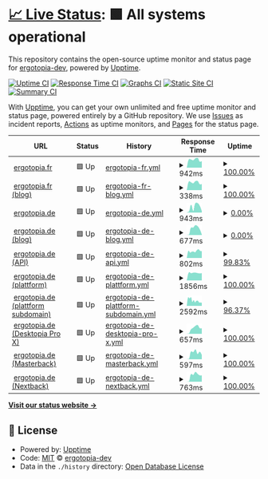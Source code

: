 # [📈 Live Status](https://status.ergotopia.de): <!--live status--> **🟩 All systems operational**

This repository contains the open-source uptime monitor and status page for [ergotopia-dev](https://status.ergotopia.de), powered by [Upptime](https://github.com/upptime/upptime).

[![Uptime CI](https://github.com/ergotopia-dev/uptime-monitor/workflows/Uptime%20CI/badge.svg)](https://github.com/ergotopia-dev/uptime-monitor/actions?query=workflow%3A%22Uptime+CI%22)
[![Response Time CI](https://github.com/ergotopia-dev/uptime-monitor/workflows/Response%20Time%20CI/badge.svg)](https://github.com/ergotopia-dev/uptime-monitor/actions?query=workflow%3A%22Response+Time+CI%22)
[![Graphs CI](https://github.com/ergotopia-dev/uptime-monitor/workflows/Graphs%20CI/badge.svg)](https://github.com/ergotopia-dev/uptime-monitor/actions?query=workflow%3A%22Graphs+CI%22)
[![Static Site CI](https://github.com/ergotopia-dev/uptime-monitor/workflows/Static%20Site%20CI/badge.svg)](https://github.com/ergotopia-dev/uptime-monitor/actions?query=workflow%3A%22Static+Site+CI%22)
[![Summary CI](https://github.com/ergotopia-dev/uptime-monitor/workflows/Summary%20CI/badge.svg)](https://github.com/ergotopia-dev/uptime-monitor/actions?query=workflow%3A%22Summary+CI%22)

With [Upptime](https://upptime.js.org), you can get your own unlimited and free uptime monitor and status page, powered entirely by a GitHub repository. We use [Issues](https://github.com/ergotopia-dev/uptime-monitor/issues) as incident reports, [Actions](https://github.com/ergotopia-dev/uptime-monitor/actions) as uptime monitors, and [Pages](https://status.ergotopia.de) for the status page.

<!--start: status pages-->
<!-- This summary is generated by Upptime (https://github.com/upptime/upptime) -->
<!-- Do not edit this manually, your changes will be overwritten -->
<!-- prettier-ignore -->
| URL | Status | History | Response Time | Uptime |
| --- | ------ | ------- | ------------- | ------ |
| <img alt="" src="https://icons.duckduckgo.com/ip3/www.ergotopia.fr.ico" height="13"> [ergotopia.fr](https://www.ergotopia.fr) | 🟩 Up | [ergotopia-fr.yml](https://github.com/ergotopia-dev/uptime-monitor/commits/HEAD/history/ergotopia-fr.yml) | <details><summary><img alt="Response time graph" src="./graphs/ergotopia-fr/response-time-week.png" height="20"> 942ms</summary><br><a href="https://status.ergotopia.de/history/ergotopia-fr"><img alt="Response time 1129" src="https://img.shields.io/endpoint?url=https%3A%2F%2Fraw.githubusercontent.com%2Fergotopia-dev%2Fuptime-monitor%2FHEAD%2Fapi%2Fergotopia-fr%2Fresponse-time.json"></a><br><a href="https://status.ergotopia.de/history/ergotopia-fr"><img alt="24-hour response time 755" src="https://img.shields.io/endpoint?url=https%3A%2F%2Fraw.githubusercontent.com%2Fergotopia-dev%2Fuptime-monitor%2FHEAD%2Fapi%2Fergotopia-fr%2Fresponse-time-day.json"></a><br><a href="https://status.ergotopia.de/history/ergotopia-fr"><img alt="7-day response time 942" src="https://img.shields.io/endpoint?url=https%3A%2F%2Fraw.githubusercontent.com%2Fergotopia-dev%2Fuptime-monitor%2FHEAD%2Fapi%2Fergotopia-fr%2Fresponse-time-week.json"></a><br><a href="https://status.ergotopia.de/history/ergotopia-fr"><img alt="30-day response time 1141" src="https://img.shields.io/endpoint?url=https%3A%2F%2Fraw.githubusercontent.com%2Fergotopia-dev%2Fuptime-monitor%2FHEAD%2Fapi%2Fergotopia-fr%2Fresponse-time-month.json"></a><br><a href="https://status.ergotopia.de/history/ergotopia-fr"><img alt="1-year response time 1120" src="https://img.shields.io/endpoint?url=https%3A%2F%2Fraw.githubusercontent.com%2Fergotopia-dev%2Fuptime-monitor%2FHEAD%2Fapi%2Fergotopia-fr%2Fresponse-time-year.json"></a></details> | <details><summary><a href="https://status.ergotopia.de/history/ergotopia-fr">100.00%</a></summary><a href="https://status.ergotopia.de/history/ergotopia-fr"><img alt="All-time uptime 99.86%" src="https://img.shields.io/endpoint?url=https%3A%2F%2Fraw.githubusercontent.com%2Fergotopia-dev%2Fuptime-monitor%2FHEAD%2Fapi%2Fergotopia-fr%2Fuptime.json"></a><br><a href="https://status.ergotopia.de/history/ergotopia-fr"><img alt="24-hour uptime 100.00%" src="https://img.shields.io/endpoint?url=https%3A%2F%2Fraw.githubusercontent.com%2Fergotopia-dev%2Fuptime-monitor%2FHEAD%2Fapi%2Fergotopia-fr%2Fuptime-day.json"></a><br><a href="https://status.ergotopia.de/history/ergotopia-fr"><img alt="7-day uptime 100.00%" src="https://img.shields.io/endpoint?url=https%3A%2F%2Fraw.githubusercontent.com%2Fergotopia-dev%2Fuptime-monitor%2FHEAD%2Fapi%2Fergotopia-fr%2Fuptime-week.json"></a><br><a href="https://status.ergotopia.de/history/ergotopia-fr"><img alt="30-day uptime 100.00%" src="https://img.shields.io/endpoint?url=https%3A%2F%2Fraw.githubusercontent.com%2Fergotopia-dev%2Fuptime-monitor%2FHEAD%2Fapi%2Fergotopia-fr%2Fuptime-month.json"></a><br><a href="https://status.ergotopia.de/history/ergotopia-fr"><img alt="1-year uptime 99.84%" src="https://img.shields.io/endpoint?url=https%3A%2F%2Fraw.githubusercontent.com%2Fergotopia-dev%2Fuptime-monitor%2FHEAD%2Fapi%2Fergotopia-fr%2Fuptime-year.json"></a></details>
| <img alt="" src="https://icons.duckduckgo.com/ip3/www.ergotopia.fr.ico" height="13"> [ergotopia.fr (blog)](https://www.ergotopia.fr/blog) | 🟩 Up | [ergotopia-fr-blog.yml](https://github.com/ergotopia-dev/uptime-monitor/commits/HEAD/history/ergotopia-fr-blog.yml) | <details><summary><img alt="Response time graph" src="./graphs/ergotopia-fr-blog/response-time-week.png" height="20"> 338ms</summary><br><a href="https://status.ergotopia.de/history/ergotopia-fr-blog"><img alt="Response time 401" src="https://img.shields.io/endpoint?url=https%3A%2F%2Fraw.githubusercontent.com%2Fergotopia-dev%2Fuptime-monitor%2FHEAD%2Fapi%2Fergotopia-fr-blog%2Fresponse-time.json"></a><br><a href="https://status.ergotopia.de/history/ergotopia-fr-blog"><img alt="24-hour response time 264" src="https://img.shields.io/endpoint?url=https%3A%2F%2Fraw.githubusercontent.com%2Fergotopia-dev%2Fuptime-monitor%2FHEAD%2Fapi%2Fergotopia-fr-blog%2Fresponse-time-day.json"></a><br><a href="https://status.ergotopia.de/history/ergotopia-fr-blog"><img alt="7-day response time 338" src="https://img.shields.io/endpoint?url=https%3A%2F%2Fraw.githubusercontent.com%2Fergotopia-dev%2Fuptime-monitor%2FHEAD%2Fapi%2Fergotopia-fr-blog%2Fresponse-time-week.json"></a><br><a href="https://status.ergotopia.de/history/ergotopia-fr-blog"><img alt="30-day response time 339" src="https://img.shields.io/endpoint?url=https%3A%2F%2Fraw.githubusercontent.com%2Fergotopia-dev%2Fuptime-monitor%2FHEAD%2Fapi%2Fergotopia-fr-blog%2Fresponse-time-month.json"></a><br><a href="https://status.ergotopia.de/history/ergotopia-fr-blog"><img alt="1-year response time 372" src="https://img.shields.io/endpoint?url=https%3A%2F%2Fraw.githubusercontent.com%2Fergotopia-dev%2Fuptime-monitor%2FHEAD%2Fapi%2Fergotopia-fr-blog%2Fresponse-time-year.json"></a></details> | <details><summary><a href="https://status.ergotopia.de/history/ergotopia-fr-blog">100.00%</a></summary><a href="https://status.ergotopia.de/history/ergotopia-fr-blog"><img alt="All-time uptime 94.21%" src="https://img.shields.io/endpoint?url=https%3A%2F%2Fraw.githubusercontent.com%2Fergotopia-dev%2Fuptime-monitor%2FHEAD%2Fapi%2Fergotopia-fr-blog%2Fuptime.json"></a><br><a href="https://status.ergotopia.de/history/ergotopia-fr-blog"><img alt="24-hour uptime 100.00%" src="https://img.shields.io/endpoint?url=https%3A%2F%2Fraw.githubusercontent.com%2Fergotopia-dev%2Fuptime-monitor%2FHEAD%2Fapi%2Fergotopia-fr-blog%2Fuptime-day.json"></a><br><a href="https://status.ergotopia.de/history/ergotopia-fr-blog"><img alt="7-day uptime 100.00%" src="https://img.shields.io/endpoint?url=https%3A%2F%2Fraw.githubusercontent.com%2Fergotopia-dev%2Fuptime-monitor%2FHEAD%2Fapi%2Fergotopia-fr-blog%2Fuptime-week.json"></a><br><a href="https://status.ergotopia.de/history/ergotopia-fr-blog"><img alt="30-day uptime 36.70%" src="https://img.shields.io/endpoint?url=https%3A%2F%2Fraw.githubusercontent.com%2Fergotopia-dev%2Fuptime-monitor%2FHEAD%2Fapi%2Fergotopia-fr-blog%2Fuptime-month.json"></a><br><a href="https://status.ergotopia.de/history/ergotopia-fr-blog"><img alt="1-year uptime 93.36%" src="https://img.shields.io/endpoint?url=https%3A%2F%2Fraw.githubusercontent.com%2Fergotopia-dev%2Fuptime-monitor%2FHEAD%2Fapi%2Fergotopia-fr-blog%2Fuptime-year.json"></a></details>
| <img alt="" src="https://icons.duckduckgo.com/ip3/www.ergotopia.de.ico" height="13"> [ergotopia.de](https://www.ergotopia.de) | 🟩 Up | [ergotopia-de.yml](https://github.com/ergotopia-dev/uptime-monitor/commits/HEAD/history/ergotopia-de.yml) | <details><summary><img alt="Response time graph" src="./graphs/ergotopia-de/response-time-week.png" height="20"> 943ms</summary><br><a href="https://status.ergotopia.de/history/ergotopia-de"><img alt="Response time 950" src="https://img.shields.io/endpoint?url=https%3A%2F%2Fraw.githubusercontent.com%2Fergotopia-dev%2Fuptime-monitor%2FHEAD%2Fapi%2Fergotopia-de%2Fresponse-time.json"></a><br><a href="https://status.ergotopia.de/history/ergotopia-de"><img alt="24-hour response time 230" src="https://img.shields.io/endpoint?url=https%3A%2F%2Fraw.githubusercontent.com%2Fergotopia-dev%2Fuptime-monitor%2FHEAD%2Fapi%2Fergotopia-de%2Fresponse-time-day.json"></a><br><a href="https://status.ergotopia.de/history/ergotopia-de"><img alt="7-day response time 943" src="https://img.shields.io/endpoint?url=https%3A%2F%2Fraw.githubusercontent.com%2Fergotopia-dev%2Fuptime-monitor%2FHEAD%2Fapi%2Fergotopia-de%2Fresponse-time-week.json"></a><br><a href="https://status.ergotopia.de/history/ergotopia-de"><img alt="30-day response time 418" src="https://img.shields.io/endpoint?url=https%3A%2F%2Fraw.githubusercontent.com%2Fergotopia-dev%2Fuptime-monitor%2FHEAD%2Fapi%2Fergotopia-de%2Fresponse-time-month.json"></a><br><a href="https://status.ergotopia.de/history/ergotopia-de"><img alt="1-year response time 900" src="https://img.shields.io/endpoint?url=https%3A%2F%2Fraw.githubusercontent.com%2Fergotopia-dev%2Fuptime-monitor%2FHEAD%2Fapi%2Fergotopia-de%2Fresponse-time-year.json"></a></details> | <details><summary><a href="https://status.ergotopia.de/history/ergotopia-de">0.00%</a></summary><a href="https://status.ergotopia.de/history/ergotopia-de"><img alt="All-time uptime 94.75%" src="https://img.shields.io/endpoint?url=https%3A%2F%2Fraw.githubusercontent.com%2Fergotopia-dev%2Fuptime-monitor%2FHEAD%2Fapi%2Fergotopia-de%2Fuptime.json"></a><br><a href="https://status.ergotopia.de/history/ergotopia-de"><img alt="24-hour uptime 0.00%" src="https://img.shields.io/endpoint?url=https%3A%2F%2Fraw.githubusercontent.com%2Fergotopia-dev%2Fuptime-monitor%2FHEAD%2Fapi%2Fergotopia-de%2Fuptime-day.json"></a><br><a href="https://status.ergotopia.de/history/ergotopia-de"><img alt="7-day uptime 0.00%" src="https://img.shields.io/endpoint?url=https%3A%2F%2Fraw.githubusercontent.com%2Fergotopia-dev%2Fuptime-monitor%2FHEAD%2Fapi%2Fergotopia-de%2Fuptime-week.json"></a><br><a href="https://status.ergotopia.de/history/ergotopia-de"><img alt="30-day uptime 1.38%" src="https://img.shields.io/endpoint?url=https%3A%2F%2Fraw.githubusercontent.com%2Fergotopia-dev%2Fuptime-monitor%2FHEAD%2Fapi%2Fergotopia-de%2Fuptime-month.json"></a><br><a href="https://status.ergotopia.de/history/ergotopia-de"><img alt="1-year uptime 90.46%" src="https://img.shields.io/endpoint?url=https%3A%2F%2Fraw.githubusercontent.com%2Fergotopia-dev%2Fuptime-monitor%2FHEAD%2Fapi%2Fergotopia-de%2Fuptime-year.json"></a></details>
| <img alt="" src="https://icons.duckduckgo.com/ip3/www.ergotopia.de.ico" height="13"> [ergotopia.de (blog)](https://www.ergotopia.de/blog) | 🟩 Up | [ergotopia-de-blog.yml](https://github.com/ergotopia-dev/uptime-monitor/commits/HEAD/history/ergotopia-de-blog.yml) | <details><summary><img alt="Response time graph" src="./graphs/ergotopia-de-blog/response-time-week.png" height="20"> 677ms</summary><br><a href="https://status.ergotopia.de/history/ergotopia-de-blog"><img alt="Response time 322" src="https://img.shields.io/endpoint?url=https%3A%2F%2Fraw.githubusercontent.com%2Fergotopia-dev%2Fuptime-monitor%2FHEAD%2Fapi%2Fergotopia-de-blog%2Fresponse-time.json"></a><br><a href="https://status.ergotopia.de/history/ergotopia-de-blog"><img alt="24-hour response time 36" src="https://img.shields.io/endpoint?url=https%3A%2F%2Fraw.githubusercontent.com%2Fergotopia-dev%2Fuptime-monitor%2FHEAD%2Fapi%2Fergotopia-de-blog%2Fresponse-time-day.json"></a><br><a href="https://status.ergotopia.de/history/ergotopia-de-blog"><img alt="7-day response time 677" src="https://img.shields.io/endpoint?url=https%3A%2F%2Fraw.githubusercontent.com%2Fergotopia-dev%2Fuptime-monitor%2FHEAD%2Fapi%2Fergotopia-de-blog%2Fresponse-time-week.json"></a><br><a href="https://status.ergotopia.de/history/ergotopia-de-blog"><img alt="30-day response time 185" src="https://img.shields.io/endpoint?url=https%3A%2F%2Fraw.githubusercontent.com%2Fergotopia-dev%2Fuptime-monitor%2FHEAD%2Fapi%2Fergotopia-de-blog%2Fresponse-time-month.json"></a><br><a href="https://status.ergotopia.de/history/ergotopia-de-blog"><img alt="1-year response time 295" src="https://img.shields.io/endpoint?url=https%3A%2F%2Fraw.githubusercontent.com%2Fergotopia-dev%2Fuptime-monitor%2FHEAD%2Fapi%2Fergotopia-de-blog%2Fresponse-time-year.json"></a></details> | <details><summary><a href="https://status.ergotopia.de/history/ergotopia-de-blog">0.00%</a></summary><a href="https://status.ergotopia.de/history/ergotopia-de-blog"><img alt="All-time uptime 93.88%" src="https://img.shields.io/endpoint?url=https%3A%2F%2Fraw.githubusercontent.com%2Fergotopia-dev%2Fuptime-monitor%2FHEAD%2Fapi%2Fergotopia-de-blog%2Fuptime.json"></a><br><a href="https://status.ergotopia.de/history/ergotopia-de-blog"><img alt="24-hour uptime 0.00%" src="https://img.shields.io/endpoint?url=https%3A%2F%2Fraw.githubusercontent.com%2Fergotopia-dev%2Fuptime-monitor%2FHEAD%2Fapi%2Fergotopia-de-blog%2Fuptime-day.json"></a><br><a href="https://status.ergotopia.de/history/ergotopia-de-blog"><img alt="7-day uptime 0.00%" src="https://img.shields.io/endpoint?url=https%3A%2F%2Fraw.githubusercontent.com%2Fergotopia-dev%2Fuptime-monitor%2FHEAD%2Fapi%2Fergotopia-de-blog%2Fuptime-week.json"></a><br><a href="https://status.ergotopia.de/history/ergotopia-de-blog"><img alt="30-day uptime 1.38%" src="https://img.shields.io/endpoint?url=https%3A%2F%2Fraw.githubusercontent.com%2Fergotopia-dev%2Fuptime-monitor%2FHEAD%2Fapi%2Fergotopia-de-blog%2Fuptime-month.json"></a><br><a href="https://status.ergotopia.de/history/ergotopia-de-blog"><img alt="1-year uptime 90.46%" src="https://img.shields.io/endpoint?url=https%3A%2F%2Fraw.githubusercontent.com%2Fergotopia-dev%2Fuptime-monitor%2FHEAD%2Fapi%2Fergotopia-de-blog%2Fuptime-year.json"></a></details>
| <img alt="" src="https://icons.duckduckgo.com/ip3/api.ergotopia.de.ico" height="13"> [ergotopia.de (API)](https://api.ergotopia.de/check-status) | 🟩 Up | [ergotopia-de-api.yml](https://github.com/ergotopia-dev/uptime-monitor/commits/HEAD/history/ergotopia-de-api.yml) | <details><summary><img alt="Response time graph" src="./graphs/ergotopia-de-api/response-time-week.png" height="20"> 802ms</summary><br><a href="https://status.ergotopia.de/history/ergotopia-de-api"><img alt="Response time 560" src="https://img.shields.io/endpoint?url=https%3A%2F%2Fraw.githubusercontent.com%2Fergotopia-dev%2Fuptime-monitor%2FHEAD%2Fapi%2Fergotopia-de-api%2Fresponse-time.json"></a><br><a href="https://status.ergotopia.de/history/ergotopia-de-api"><img alt="24-hour response time 799" src="https://img.shields.io/endpoint?url=https%3A%2F%2Fraw.githubusercontent.com%2Fergotopia-dev%2Fuptime-monitor%2FHEAD%2Fapi%2Fergotopia-de-api%2Fresponse-time-day.json"></a><br><a href="https://status.ergotopia.de/history/ergotopia-de-api"><img alt="7-day response time 802" src="https://img.shields.io/endpoint?url=https%3A%2F%2Fraw.githubusercontent.com%2Fergotopia-dev%2Fuptime-monitor%2FHEAD%2Fapi%2Fergotopia-de-api%2Fresponse-time-week.json"></a><br><a href="https://status.ergotopia.de/history/ergotopia-de-api"><img alt="30-day response time 726" src="https://img.shields.io/endpoint?url=https%3A%2F%2Fraw.githubusercontent.com%2Fergotopia-dev%2Fuptime-monitor%2FHEAD%2Fapi%2Fergotopia-de-api%2Fresponse-time-month.json"></a><br><a href="https://status.ergotopia.de/history/ergotopia-de-api"><img alt="1-year response time 587" src="https://img.shields.io/endpoint?url=https%3A%2F%2Fraw.githubusercontent.com%2Fergotopia-dev%2Fuptime-monitor%2FHEAD%2Fapi%2Fergotopia-de-api%2Fresponse-time-year.json"></a></details> | <details><summary><a href="https://status.ergotopia.de/history/ergotopia-de-api">99.83%</a></summary><a href="https://status.ergotopia.de/history/ergotopia-de-api"><img alt="All-time uptime 99.29%" src="https://img.shields.io/endpoint?url=https%3A%2F%2Fraw.githubusercontent.com%2Fergotopia-dev%2Fuptime-monitor%2FHEAD%2Fapi%2Fergotopia-de-api%2Fuptime.json"></a><br><a href="https://status.ergotopia.de/history/ergotopia-de-api"><img alt="24-hour uptime 100.00%" src="https://img.shields.io/endpoint?url=https%3A%2F%2Fraw.githubusercontent.com%2Fergotopia-dev%2Fuptime-monitor%2FHEAD%2Fapi%2Fergotopia-de-api%2Fuptime-day.json"></a><br><a href="https://status.ergotopia.de/history/ergotopia-de-api"><img alt="7-day uptime 99.83%" src="https://img.shields.io/endpoint?url=https%3A%2F%2Fraw.githubusercontent.com%2Fergotopia-dev%2Fuptime-monitor%2FHEAD%2Fapi%2Fergotopia-de-api%2Fuptime-week.json"></a><br><a href="https://status.ergotopia.de/history/ergotopia-de-api"><img alt="30-day uptime 99.96%" src="https://img.shields.io/endpoint?url=https%3A%2F%2Fraw.githubusercontent.com%2Fergotopia-dev%2Fuptime-monitor%2FHEAD%2Fapi%2Fergotopia-de-api%2Fuptime-month.json"></a><br><a href="https://status.ergotopia.de/history/ergotopia-de-api"><img alt="1-year uptime 98.80%" src="https://img.shields.io/endpoint?url=https%3A%2F%2Fraw.githubusercontent.com%2Fergotopia-dev%2Fuptime-monitor%2FHEAD%2Fapi%2Fergotopia-de-api%2Fuptime-year.json"></a></details>
| <img alt="" src="https://icons.duckduckgo.com/ip3/plattform.ergotopia.de.ico" height="13"> [ergotopia.de (plattform)](https://plattform.ergotopia.de) | 🟩 Up | [ergotopia-de-plattform.yml](https://github.com/ergotopia-dev/uptime-monitor/commits/HEAD/history/ergotopia-de-plattform.yml) | <details><summary><img alt="Response time graph" src="./graphs/ergotopia-de-plattform/response-time-week.png" height="20"> 1856ms</summary><br><a href="https://status.ergotopia.de/history/ergotopia-de-plattform"><img alt="Response time 1722" src="https://img.shields.io/endpoint?url=https%3A%2F%2Fraw.githubusercontent.com%2Fergotopia-dev%2Fuptime-monitor%2FHEAD%2Fapi%2Fergotopia-de-plattform%2Fresponse-time.json"></a><br><a href="https://status.ergotopia.de/history/ergotopia-de-plattform"><img alt="24-hour response time 1800" src="https://img.shields.io/endpoint?url=https%3A%2F%2Fraw.githubusercontent.com%2Fergotopia-dev%2Fuptime-monitor%2FHEAD%2Fapi%2Fergotopia-de-plattform%2Fresponse-time-day.json"></a><br><a href="https://status.ergotopia.de/history/ergotopia-de-plattform"><img alt="7-day response time 1856" src="https://img.shields.io/endpoint?url=https%3A%2F%2Fraw.githubusercontent.com%2Fergotopia-dev%2Fuptime-monitor%2FHEAD%2Fapi%2Fergotopia-de-plattform%2Fresponse-time-week.json"></a><br><a href="https://status.ergotopia.de/history/ergotopia-de-plattform"><img alt="30-day response time 1888" src="https://img.shields.io/endpoint?url=https%3A%2F%2Fraw.githubusercontent.com%2Fergotopia-dev%2Fuptime-monitor%2FHEAD%2Fapi%2Fergotopia-de-plattform%2Fresponse-time-month.json"></a><br><a href="https://status.ergotopia.de/history/ergotopia-de-plattform"><img alt="1-year response time 1722" src="https://img.shields.io/endpoint?url=https%3A%2F%2Fraw.githubusercontent.com%2Fergotopia-dev%2Fuptime-monitor%2FHEAD%2Fapi%2Fergotopia-de-plattform%2Fresponse-time-year.json"></a></details> | <details><summary><a href="https://status.ergotopia.de/history/ergotopia-de-plattform">100.00%</a></summary><a href="https://status.ergotopia.de/history/ergotopia-de-plattform"><img alt="All-time uptime 100.00%" src="https://img.shields.io/endpoint?url=https%3A%2F%2Fraw.githubusercontent.com%2Fergotopia-dev%2Fuptime-monitor%2FHEAD%2Fapi%2Fergotopia-de-plattform%2Fuptime.json"></a><br><a href="https://status.ergotopia.de/history/ergotopia-de-plattform"><img alt="24-hour uptime 100.00%" src="https://img.shields.io/endpoint?url=https%3A%2F%2Fraw.githubusercontent.com%2Fergotopia-dev%2Fuptime-monitor%2FHEAD%2Fapi%2Fergotopia-de-plattform%2Fuptime-day.json"></a><br><a href="https://status.ergotopia.de/history/ergotopia-de-plattform"><img alt="7-day uptime 100.00%" src="https://img.shields.io/endpoint?url=https%3A%2F%2Fraw.githubusercontent.com%2Fergotopia-dev%2Fuptime-monitor%2FHEAD%2Fapi%2Fergotopia-de-plattform%2Fuptime-week.json"></a><br><a href="https://status.ergotopia.de/history/ergotopia-de-plattform"><img alt="30-day uptime 100.00%" src="https://img.shields.io/endpoint?url=https%3A%2F%2Fraw.githubusercontent.com%2Fergotopia-dev%2Fuptime-monitor%2FHEAD%2Fapi%2Fergotopia-de-plattform%2Fuptime-month.json"></a><br><a href="https://status.ergotopia.de/history/ergotopia-de-plattform"><img alt="1-year uptime 100.00%" src="https://img.shields.io/endpoint?url=https%3A%2F%2Fraw.githubusercontent.com%2Fergotopia-dev%2Fuptime-monitor%2FHEAD%2Fapi%2Fergotopia-de-plattform%2Fuptime-year.json"></a></details>
| <img alt="" src="https://icons.duckduckgo.com/ip3/ergotopia.partner.ergotopia.de.ico" height="13"> [ergotopia.de (plattform subdomain)](https://ergotopia.partner.ergotopia.de) | 🟩 Up | [ergotopia-de-plattform-subdomain.yml](https://github.com/ergotopia-dev/uptime-monitor/commits/HEAD/history/ergotopia-de-plattform-subdomain.yml) | <details><summary><img alt="Response time graph" src="./graphs/ergotopia-de-plattform-subdomain/response-time-week.png" height="20"> 2592ms</summary><br><a href="https://status.ergotopia.de/history/ergotopia-de-plattform-subdomain"><img alt="Response time 2455" src="https://img.shields.io/endpoint?url=https%3A%2F%2Fraw.githubusercontent.com%2Fergotopia-dev%2Fuptime-monitor%2FHEAD%2Fapi%2Fergotopia-de-plattform-subdomain%2Fresponse-time.json"></a><br><a href="https://status.ergotopia.de/history/ergotopia-de-plattform-subdomain"><img alt="24-hour response time 5886" src="https://img.shields.io/endpoint?url=https%3A%2F%2Fraw.githubusercontent.com%2Fergotopia-dev%2Fuptime-monitor%2FHEAD%2Fapi%2Fergotopia-de-plattform-subdomain%2Fresponse-time-day.json"></a><br><a href="https://status.ergotopia.de/history/ergotopia-de-plattform-subdomain"><img alt="7-day response time 2592" src="https://img.shields.io/endpoint?url=https%3A%2F%2Fraw.githubusercontent.com%2Fergotopia-dev%2Fuptime-monitor%2FHEAD%2Fapi%2Fergotopia-de-plattform-subdomain%2Fresponse-time-week.json"></a><br><a href="https://status.ergotopia.de/history/ergotopia-de-plattform-subdomain"><img alt="30-day response time 2750" src="https://img.shields.io/endpoint?url=https%3A%2F%2Fraw.githubusercontent.com%2Fergotopia-dev%2Fuptime-monitor%2FHEAD%2Fapi%2Fergotopia-de-plattform-subdomain%2Fresponse-time-month.json"></a><br><a href="https://status.ergotopia.de/history/ergotopia-de-plattform-subdomain"><img alt="1-year response time 2455" src="https://img.shields.io/endpoint?url=https%3A%2F%2Fraw.githubusercontent.com%2Fergotopia-dev%2Fuptime-monitor%2FHEAD%2Fapi%2Fergotopia-de-plattform-subdomain%2Fresponse-time-year.json"></a></details> | <details><summary><a href="https://status.ergotopia.de/history/ergotopia-de-plattform-subdomain">96.37%</a></summary><a href="https://status.ergotopia.de/history/ergotopia-de-plattform-subdomain"><img alt="All-time uptime 99.77%" src="https://img.shields.io/endpoint?url=https%3A%2F%2Fraw.githubusercontent.com%2Fergotopia-dev%2Fuptime-monitor%2FHEAD%2Fapi%2Fergotopia-de-plattform-subdomain%2Fuptime.json"></a><br><a href="https://status.ergotopia.de/history/ergotopia-de-plattform-subdomain"><img alt="24-hour uptime 92.23%" src="https://img.shields.io/endpoint?url=https%3A%2F%2Fraw.githubusercontent.com%2Fergotopia-dev%2Fuptime-monitor%2FHEAD%2Fapi%2Fergotopia-de-plattform-subdomain%2Fuptime-day.json"></a><br><a href="https://status.ergotopia.de/history/ergotopia-de-plattform-subdomain"><img alt="7-day uptime 96.37%" src="https://img.shields.io/endpoint?url=https%3A%2F%2Fraw.githubusercontent.com%2Fergotopia-dev%2Fuptime-monitor%2FHEAD%2Fapi%2Fergotopia-de-plattform-subdomain%2Fuptime-week.json"></a><br><a href="https://status.ergotopia.de/history/ergotopia-de-plattform-subdomain"><img alt="30-day uptime 99.16%" src="https://img.shields.io/endpoint?url=https%3A%2F%2Fraw.githubusercontent.com%2Fergotopia-dev%2Fuptime-monitor%2FHEAD%2Fapi%2Fergotopia-de-plattform-subdomain%2Fuptime-month.json"></a><br><a href="https://status.ergotopia.de/history/ergotopia-de-plattform-subdomain"><img alt="1-year uptime 99.77%" src="https://img.shields.io/endpoint?url=https%3A%2F%2Fraw.githubusercontent.com%2Fergotopia-dev%2Fuptime-monitor%2FHEAD%2Fapi%2Fergotopia-de-plattform-subdomain%2Fuptime-year.json"></a></details>
| <img alt="" src="https://icons.duckduckgo.com/ip3/www.ergotopia.de.ico" height="13"> [ergotopia.de (Desktopia Pro X)](https://www.ergotopia.de/ergonomie-shop/hoehenverstellbarer-schreibtisch/desktopia-pro-elektrisch-memoryschalter) | 🟩 Up | [ergotopia-de-desktopia-pro-x.yml](https://github.com/ergotopia-dev/uptime-monitor/commits/HEAD/history/ergotopia-de-desktopia-pro-x.yml) | <details><summary><img alt="Response time graph" src="./graphs/ergotopia-de-desktopia-pro-x/response-time-week.png" height="20"> 657ms</summary><br><a href="https://status.ergotopia.de/history/ergotopia-de-desktopia-pro-x"><img alt="Response time 147" src="https://img.shields.io/endpoint?url=https%3A%2F%2Fraw.githubusercontent.com%2Fergotopia-dev%2Fuptime-monitor%2FHEAD%2Fapi%2Fergotopia-de-desktopia-pro-x%2Fresponse-time.json"></a><br><a href="https://status.ergotopia.de/history/ergotopia-de-desktopia-pro-x"><img alt="24-hour response time 648" src="https://img.shields.io/endpoint?url=https%3A%2F%2Fraw.githubusercontent.com%2Fergotopia-dev%2Fuptime-monitor%2FHEAD%2Fapi%2Fergotopia-de-desktopia-pro-x%2Fresponse-time-day.json"></a><br><a href="https://status.ergotopia.de/history/ergotopia-de-desktopia-pro-x"><img alt="7-day response time 657" src="https://img.shields.io/endpoint?url=https%3A%2F%2Fraw.githubusercontent.com%2Fergotopia-dev%2Fuptime-monitor%2FHEAD%2Fapi%2Fergotopia-de-desktopia-pro-x%2Fresponse-time-week.json"></a><br><a href="https://status.ergotopia.de/history/ergotopia-de-desktopia-pro-x"><img alt="30-day response time 182" src="https://img.shields.io/endpoint?url=https%3A%2F%2Fraw.githubusercontent.com%2Fergotopia-dev%2Fuptime-monitor%2FHEAD%2Fapi%2Fergotopia-de-desktopia-pro-x%2Fresponse-time-month.json"></a><br><a href="https://status.ergotopia.de/history/ergotopia-de-desktopia-pro-x"><img alt="1-year response time 147" src="https://img.shields.io/endpoint?url=https%3A%2F%2Fraw.githubusercontent.com%2Fergotopia-dev%2Fuptime-monitor%2FHEAD%2Fapi%2Fergotopia-de-desktopia-pro-x%2Fresponse-time-year.json"></a></details> | <details><summary><a href="https://status.ergotopia.de/history/ergotopia-de-desktopia-pro-x">100.00%</a></summary><a href="https://status.ergotopia.de/history/ergotopia-de-desktopia-pro-x"><img alt="All-time uptime 99.97%" src="https://img.shields.io/endpoint?url=https%3A%2F%2Fraw.githubusercontent.com%2Fergotopia-dev%2Fuptime-monitor%2FHEAD%2Fapi%2Fergotopia-de-desktopia-pro-x%2Fuptime.json"></a><br><a href="https://status.ergotopia.de/history/ergotopia-de-desktopia-pro-x"><img alt="24-hour uptime 100.00%" src="https://img.shields.io/endpoint?url=https%3A%2F%2Fraw.githubusercontent.com%2Fergotopia-dev%2Fuptime-monitor%2FHEAD%2Fapi%2Fergotopia-de-desktopia-pro-x%2Fuptime-day.json"></a><br><a href="https://status.ergotopia.de/history/ergotopia-de-desktopia-pro-x"><img alt="7-day uptime 100.00%" src="https://img.shields.io/endpoint?url=https%3A%2F%2Fraw.githubusercontent.com%2Fergotopia-dev%2Fuptime-monitor%2FHEAD%2Fapi%2Fergotopia-de-desktopia-pro-x%2Fuptime-week.json"></a><br><a href="https://status.ergotopia.de/history/ergotopia-de-desktopia-pro-x"><img alt="30-day uptime 100.00%" src="https://img.shields.io/endpoint?url=https%3A%2F%2Fraw.githubusercontent.com%2Fergotopia-dev%2Fuptime-monitor%2FHEAD%2Fapi%2Fergotopia-de-desktopia-pro-x%2Fuptime-month.json"></a><br><a href="https://status.ergotopia.de/history/ergotopia-de-desktopia-pro-x"><img alt="1-year uptime 99.97%" src="https://img.shields.io/endpoint?url=https%3A%2F%2Fraw.githubusercontent.com%2Fergotopia-dev%2Fuptime-monitor%2FHEAD%2Fapi%2Fergotopia-de-desktopia-pro-x%2Fuptime-year.json"></a></details>
| <img alt="" src="https://icons.duckduckgo.com/ip3/www.ergotopia.de.ico" height="13"> [ergotopia.de (Masterback)](https://www.ergotopia.de/ergonomie-shop/gesund-sitzen/ergonomischer-buerostuhl/masterback) | 🟩 Up | [ergotopia-de-masterback.yml](https://github.com/ergotopia-dev/uptime-monitor/commits/HEAD/history/ergotopia-de-masterback.yml) | <details><summary><img alt="Response time graph" src="./graphs/ergotopia-de-masterback/response-time-week.png" height="20"> 597ms</summary><br><a href="https://status.ergotopia.de/history/ergotopia-de-masterback"><img alt="Response time 149" src="https://img.shields.io/endpoint?url=https%3A%2F%2Fraw.githubusercontent.com%2Fergotopia-dev%2Fuptime-monitor%2FHEAD%2Fapi%2Fergotopia-de-masterback%2Fresponse-time.json"></a><br><a href="https://status.ergotopia.de/history/ergotopia-de-masterback"><img alt="24-hour response time 428" src="https://img.shields.io/endpoint?url=https%3A%2F%2Fraw.githubusercontent.com%2Fergotopia-dev%2Fuptime-monitor%2FHEAD%2Fapi%2Fergotopia-de-masterback%2Fresponse-time-day.json"></a><br><a href="https://status.ergotopia.de/history/ergotopia-de-masterback"><img alt="7-day response time 597" src="https://img.shields.io/endpoint?url=https%3A%2F%2Fraw.githubusercontent.com%2Fergotopia-dev%2Fuptime-monitor%2FHEAD%2Fapi%2Fergotopia-de-masterback%2Fresponse-time-week.json"></a><br><a href="https://status.ergotopia.de/history/ergotopia-de-masterback"><img alt="30-day response time 164" src="https://img.shields.io/endpoint?url=https%3A%2F%2Fraw.githubusercontent.com%2Fergotopia-dev%2Fuptime-monitor%2FHEAD%2Fapi%2Fergotopia-de-masterback%2Fresponse-time-month.json"></a><br><a href="https://status.ergotopia.de/history/ergotopia-de-masterback"><img alt="1-year response time 149" src="https://img.shields.io/endpoint?url=https%3A%2F%2Fraw.githubusercontent.com%2Fergotopia-dev%2Fuptime-monitor%2FHEAD%2Fapi%2Fergotopia-de-masterback%2Fresponse-time-year.json"></a></details> | <details><summary><a href="https://status.ergotopia.de/history/ergotopia-de-masterback">100.00%</a></summary><a href="https://status.ergotopia.de/history/ergotopia-de-masterback"><img alt="All-time uptime 99.93%" src="https://img.shields.io/endpoint?url=https%3A%2F%2Fraw.githubusercontent.com%2Fergotopia-dev%2Fuptime-monitor%2FHEAD%2Fapi%2Fergotopia-de-masterback%2Fuptime.json"></a><br><a href="https://status.ergotopia.de/history/ergotopia-de-masterback"><img alt="24-hour uptime 100.00%" src="https://img.shields.io/endpoint?url=https%3A%2F%2Fraw.githubusercontent.com%2Fergotopia-dev%2Fuptime-monitor%2FHEAD%2Fapi%2Fergotopia-de-masterback%2Fuptime-day.json"></a><br><a href="https://status.ergotopia.de/history/ergotopia-de-masterback"><img alt="7-day uptime 100.00%" src="https://img.shields.io/endpoint?url=https%3A%2F%2Fraw.githubusercontent.com%2Fergotopia-dev%2Fuptime-monitor%2FHEAD%2Fapi%2Fergotopia-de-masterback%2Fuptime-week.json"></a><br><a href="https://status.ergotopia.de/history/ergotopia-de-masterback"><img alt="30-day uptime 100.00%" src="https://img.shields.io/endpoint?url=https%3A%2F%2Fraw.githubusercontent.com%2Fergotopia-dev%2Fuptime-monitor%2FHEAD%2Fapi%2Fergotopia-de-masterback%2Fuptime-month.json"></a><br><a href="https://status.ergotopia.de/history/ergotopia-de-masterback"><img alt="1-year uptime 99.93%" src="https://img.shields.io/endpoint?url=https%3A%2F%2Fraw.githubusercontent.com%2Fergotopia-dev%2Fuptime-monitor%2FHEAD%2Fapi%2Fergotopia-de-masterback%2Fuptime-year.json"></a></details>
| <img alt="" src="https://icons.duckduckgo.com/ip3/www.ergotopia.de.ico" height="13"> [ergotopia.de (Nextback)](https://www.ergotopia.de/ergonomie-shop/gesund-sitzen/ergonomischer-buerostuhl/nextback-mit-kopfstuetze) | 🟩 Up | [ergotopia-de-nextback.yml](https://github.com/ergotopia-dev/uptime-monitor/commits/HEAD/history/ergotopia-de-nextback.yml) | <details><summary><img alt="Response time graph" src="./graphs/ergotopia-de-nextback/response-time-week.png" height="20"> 763ms</summary><br><a href="https://status.ergotopia.de/history/ergotopia-de-nextback"><img alt="Response time 174" src="https://img.shields.io/endpoint?url=https%3A%2F%2Fraw.githubusercontent.com%2Fergotopia-dev%2Fuptime-monitor%2FHEAD%2Fapi%2Fergotopia-de-nextback%2Fresponse-time.json"></a><br><a href="https://status.ergotopia.de/history/ergotopia-de-nextback"><img alt="24-hour response time 744" src="https://img.shields.io/endpoint?url=https%3A%2F%2Fraw.githubusercontent.com%2Fergotopia-dev%2Fuptime-monitor%2FHEAD%2Fapi%2Fergotopia-de-nextback%2Fresponse-time-day.json"></a><br><a href="https://status.ergotopia.de/history/ergotopia-de-nextback"><img alt="7-day response time 763" src="https://img.shields.io/endpoint?url=https%3A%2F%2Fraw.githubusercontent.com%2Fergotopia-dev%2Fuptime-monitor%2FHEAD%2Fapi%2Fergotopia-de-nextback%2Fresponse-time-week.json"></a><br><a href="https://status.ergotopia.de/history/ergotopia-de-nextback"><img alt="30-day response time 205" src="https://img.shields.io/endpoint?url=https%3A%2F%2Fraw.githubusercontent.com%2Fergotopia-dev%2Fuptime-monitor%2FHEAD%2Fapi%2Fergotopia-de-nextback%2Fresponse-time-month.json"></a><br><a href="https://status.ergotopia.de/history/ergotopia-de-nextback"><img alt="1-year response time 174" src="https://img.shields.io/endpoint?url=https%3A%2F%2Fraw.githubusercontent.com%2Fergotopia-dev%2Fuptime-monitor%2FHEAD%2Fapi%2Fergotopia-de-nextback%2Fresponse-time-year.json"></a></details> | <details><summary><a href="https://status.ergotopia.de/history/ergotopia-de-nextback">100.00%</a></summary><a href="https://status.ergotopia.de/history/ergotopia-de-nextback"><img alt="All-time uptime 99.97%" src="https://img.shields.io/endpoint?url=https%3A%2F%2Fraw.githubusercontent.com%2Fergotopia-dev%2Fuptime-monitor%2FHEAD%2Fapi%2Fergotopia-de-nextback%2Fuptime.json"></a><br><a href="https://status.ergotopia.de/history/ergotopia-de-nextback"><img alt="24-hour uptime 100.00%" src="https://img.shields.io/endpoint?url=https%3A%2F%2Fraw.githubusercontent.com%2Fergotopia-dev%2Fuptime-monitor%2FHEAD%2Fapi%2Fergotopia-de-nextback%2Fuptime-day.json"></a><br><a href="https://status.ergotopia.de/history/ergotopia-de-nextback"><img alt="7-day uptime 100.00%" src="https://img.shields.io/endpoint?url=https%3A%2F%2Fraw.githubusercontent.com%2Fergotopia-dev%2Fuptime-monitor%2FHEAD%2Fapi%2Fergotopia-de-nextback%2Fuptime-week.json"></a><br><a href="https://status.ergotopia.de/history/ergotopia-de-nextback"><img alt="30-day uptime 100.00%" src="https://img.shields.io/endpoint?url=https%3A%2F%2Fraw.githubusercontent.com%2Fergotopia-dev%2Fuptime-monitor%2FHEAD%2Fapi%2Fergotopia-de-nextback%2Fuptime-month.json"></a><br><a href="https://status.ergotopia.de/history/ergotopia-de-nextback"><img alt="1-year uptime 99.97%" src="https://img.shields.io/endpoint?url=https%3A%2F%2Fraw.githubusercontent.com%2Fergotopia-dev%2Fuptime-monitor%2FHEAD%2Fapi%2Fergotopia-de-nextback%2Fuptime-year.json"></a></details>

<!--end: status pages-->

[**Visit our status website →**](https://status.ergotopia.de)

## 📄 License

- Powered by: [Upptime](https://github.com/upptime/upptime)
- Code: [MIT](./LICENSE) © [ergotopia-dev](https://status.ergotopia.de)
- Data in the `./history` directory: [Open Database License](https://opendatacommons.org/licenses/odbl/1-0/)
